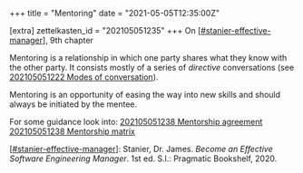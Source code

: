 +++
title = "Mentoring"
date = "2021-05-05T12:35:00Z"

[extra]
zettelkasten_id = "202105051235"
+++
On [[#stanier-effective-manager](/zettelkasten/tags/stanier-effective-manager)], 9th chapter

Mentoring is a relationship in which one party shares what they know with the other party. It consists mostly of a series of *directive* conversations (see [202105051222 Modes of conversation](/zettelkasten/202105051222-modes-of-conversation)).

Mentoring is an opportunity of easing the way into new skills and should always be initiated by the mentee.

For some guidance look into:
[202105051238 Mentorship agreement](/zettelkasten/202105051238-mentorship-agreement)
[202105051238 Mentorship matrix](/zettelkasten/202105051238-mentorship-matrix)


[[#stanier-effective-manager](/zettelkasten/tags/stanier-effective-manager)]: Stanier, Dr. James. _Become an Effective Software Engineering Manager_. 1st ed. S.l.: Pragmatic Bookshelf, 2020.
